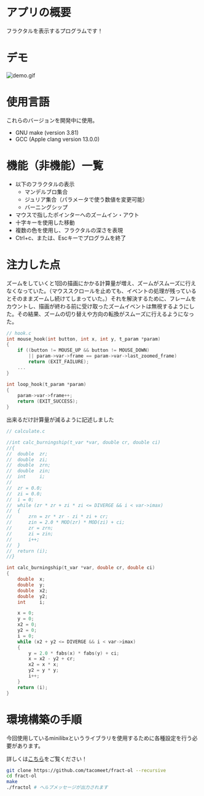 # アプリの概要
フラクタルを表示するプログラムです！

# デモ
![demo.gif](https://github.com/tacomeet/fract-ol/blob/master/gif/demo.gif)

# 使用言語

これらのバージョンを開発中に使用。

- GNU make (version 3.81)
- GCC (Apple clang version 13.0.0)

# 機能（非機能）一覧

- 以下のフラクタルの表示
    - マンデルブロ集合
    - ジュリア集合（パラメータで使う数値を変更可能）
    - バーニングシップ
- マウスで指したポインターへのズームイン・アウト
- 十字キーを使用した移動
- 複数の色を使用し、フラクタルの深さを表現
- Ctrl+c、または、Escキーでプログラムを終了

# 注力した点

ズームをしていくと1回の描画にかかる計算量が増え、ズームがスムーズに行えなくなっていた。（マウススクロールを止めても、イベントの処理が残っているとそのままズームし続けてしまっていた。）それを解決するために、フレームをカウントし、描画が終わる前に受け取ったズームイベントは無視するようにした。その結果、ズームの切り替えや方向の転換がスムーズに行えるようになった。

```c
// hook.c
int	mouse_hook(int button, int x, int y, t_param *param)
{
	if ((button != MOUSE_UP && button != MOUSE_DOWN)
		|| param->var->frame == param->var->last_zoomed_frame)
		return (EXIT_FAILURE);
	...
}

int	loop_hook(t_param *param)
{
	param->var->frame++;
	return (EXIT_SUCCESS);
}
```

出来るだけ計算量が減るように記述しました

```c
// calculate.c

//int calc_burningship(t_var *var, double cr, double ci)
//{
//	double	zr;
//	double	zi;
//	double	zrn;
//	double	zin;
//	int		i;
//
//	zr = 0.0;
//	zi = 0.0;
//	i = 0;
//	while (zr * zr + zi * zi <= DIVERGE && i < var->imax)
//	{
//		zrn = zr * zr - zi * zi + cr;
//		zin = 2.0 * MOD(zr) * MOD(zi) + ci;
//		zr = zrn;
//		zi = zin;
//		i++;
//	}
//	return (i);
//}

int	calc_burningship(t_var *var, double cr, double ci)
{
	double	x;
	double	y;
	double	x2;
	double	y2;
	int		i;

	x = 0;
	y = 0;
	x2 = 0;
	y2 = 0;
	i = 0;
	while (x2 + y2 <= DIVERGE && i < var->imax)
	{
		y = 2.0 * fabs(x) * fabs(y) + ci;
		x = x2 - y2 + cr;
		x2 = x * x;
		y2 = y * y;
		i++;
	}
	return (i);
}
```

# 環境構築の手順

今回使用しているminilibxというライブラリを使用するために各種設定を行う必要があります。

詳しくは[こちら](https://github.com/42Paris/minilibx-linux/)をご覧ください！

```bash
git clone https://github.com/tacomeet/fract-ol --recursive
cd fract-ol
make
./fractol # ヘルプメッセージが出力されます
```


